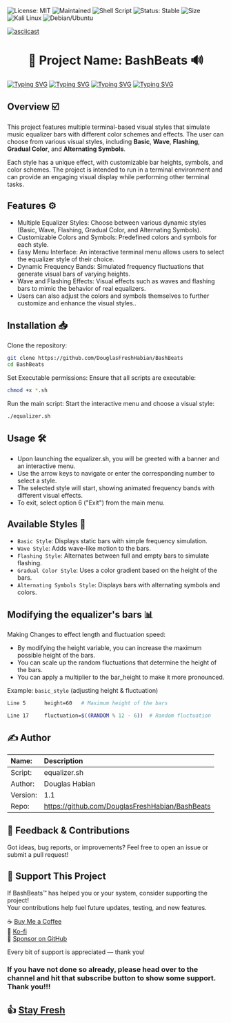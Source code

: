 ![License: MIT](https://img.shields.io/badge/License-MIT-green.svg)
![Maintained](https://img.shields.io/badge/Maintained-Yes-brightgreen.svg)
![Shell Script](https://img.shields.io/badge/Bash-BashBeats-blue.svg)
![Status: Stable](https://img.shields.io/badge/Status-Stable-brightgreen.svg)
![Size](https://img.shields.io/github/repo-size/DouglasFreshHabian/BashBeats)
![Kali Linux](https://img.shields.io/badge/Tested-Kali%20Linux-153f86?logo=kalilinux&logoColor=blue&colorA=white)
![Debian/Ubuntu](https://img.shields.io/badge/Tested-Ubuntu-77216F.svg)


[![asciicast](https://asciinema.org/a/717434.svg)](https://asciinema.org/a/717434)
<h1 align="center">
🎵 Project Name: BashBeats 🔊
</h1>

[![Typing SVG](https://readme-typing-svg.demolab.com?font=Fira+Code&duration=1000&pause=20&color=FF7204&width=435&lines=%23%23%23%23%23%23%23;%23%23%23%23%23%23%23%23%23%23%23%23%23%23%23%23%23%23%23;%23%23%23;%23%23%23%23%23%23%23%23%23%23%23)](https://git.io/typing-svg)
[![Typing SVG](https://readme-typing-svg.demolab.com?font=Fira+Code&duration=1000&pause=20&color=1BFF2C&width=435&lines=%23%23%23%23%23%23%23;%23%23%23%23%23%23%23%23%23%23%23%23%23%23%23%23%23%23%23;%23%23%23;%23%23%23%23%23%23%23%23%23%23%23)](https://git.io/typing-svg)
[![Typing SVG](https://readme-typing-svg.demolab.com?font=Fira+Code&duration=1000&pause=20&color=1120FF&width=435&lines=%23%23%23%23%23%23%23;%23%23%23%23%23%23%23%23%23%23%23%23%23%23%23%23%23%23%23;%23%23%23;%23%23%23%23%23%23%23%23%23%23%23)](https://git.io/typing-svg)
[![Typing SVG](https://readme-typing-svg.demolab.com?font=Fira+Code&duration=1000&pause=20&color=FF0000&width=435&lines=%23%23%23%23%23%23%23;%23%23%23%23%23%23%23%23%23%23%23%23%23%23%23%23%23%23%23;%23%23%23;%23%23%23%23%23%23%23%23%23%23%23)](https://git.io/typing-svg)




## Overview ☑️

This project features multiple terminal-based visual styles that simulate music equalizer bars with different color schemes and effects. The user can choose from various visual styles, including **Basic**, **Wave**, **Flashing**, **Gradual Color**, and **Alternating Symbols**.

Each style has a unique effect, with customizable bar heights, symbols, and color schemes. The project is intended to run in a terminal environment and can provide an engaging visual display while performing other terminal tasks.

## Features ⚙️

* Multiple Equalizer Styles: Choose between various dynamic styles (Basic, Wave, Flashing, Gradual Color, and Alternating Symbols).
* Customizable Colors and Symbols: Predefined colors and symbols for each style.
* Easy Menu Interface: An interactive terminal menu allows users to select the equalizer style of their choice.
* Dynamic Frequency Bands: Simulated frequency fluctuations that generate visual bars of varying heights.
* Wave and Flashing Effects: Visual effects such as waves and flashing bars to mimic the behavior of real equalizers.
* Users can also adjust the colors and symbols themselves to further customize and enhance the visual styles..

## Installation 📥

Clone the repository:

```bash
git clone https://github.com/DouglasFreshHabian/BashBeats
cd BashBeats
```
Set Executable permissions: Ensure that all scripts are executable:
```bash
chmod +x *.sh
```

Run the main script: Start the interactive menu and choose a visual style:
```bash
./equalizer.sh
```
## Usage 🛠️ 

* Upon launching the equalizer.sh, you will be greeted with a banner and an interactive menu.
* Use the arrow keys to navigate or enter the corresponding number to select a style.
* The selected style will start, showing animated frequency bands with different visual effects.
* To exit, select option 6 ("Exit") from the main menu.

## Available Styles 🎨

* `Basic Style`: Displays static bars with simple frequency simulation.
* `Wave Style`: Adds wave-like motion to the bars.
* `Flashing Style`: Alternates between full and empty bars to simulate flashing.
* `Gradual Color Style`: Uses a color gradient based on the height of the bars.
* `Alternating Symbols Style`: Displays bars with alternating symbols and colors.

## Modifying the equalizer's bars 📊
Making Changes to effect length and fluctuation speed:

* By modifying the height variable, you can increase the maximum possible height of the bars.
* You can scale up the random fluctuations that determine the height of the bars.
* You can apply a multiplier to the bar_height to make it more pronounced.

Example: `basic_style` (adjusting height & fluctuation)
```bash
Line 5		height=60   # Maximum height of the bars

Line 17		fluctuation=$((RANDOM % 12 - 6))  # Random fluctuation
```
## ✍️ Author

| Name:             | Description                                       |
| :---------------- | :------------------------------------------------ |
| Script:           | equalizer.sh                                      |
| Author:           | Douglas Habian                                    |
| Version:          | 1.1                                               |
| Repo:             | https://github.com/DouglasFreshHabian/BashBeats   |

## 💬 Feedback & Contributions

Got ideas, bug reports, or improvements?
Feel free to open an issue or submit a pull request!

## 💖 Support This Project

If BashBeats™ has helped you or your system, consider supporting the project!  
Your contributions help fuel future updates, testing, and new features.

☕ [Buy Me a Coffee](https://www.buymeacoffee.com/douglashabian)  
💸 [Ko-fi](https://ko-fi.com/douglashabian)  
🎁 [Sponsor on GitHub](https://github.com/sponsors/DouglasFreshHabian)

Every bit of support is appreciated — thank you!


### If you have not done so already, please head over to the channel and hit that subscribe button to show some support. Thank you!!!

## 👍 [Stay Fresh](https://www.youtube.com/@DouglasHabian-tq5ck) 

<!-- Reach out to me if you are interested in collaboration or want to contract with me for any of the following:
	Building Github Pages
	Creating Youtube Videos
	Editing Youtube Videos
	Youtube Thumbnail Creation
	Anything Pertaining to Linux! -->

<!-- 
 _____              _       _____                        _          
|  ___| __ ___  ___| |__   |  ___|__  _ __ ___ _ __  ___(_) ___ ___ 
| |_ | '__/ _ \/ __| '_ \  | |_ / _ \| '__/ _ \ '_ \/ __| |/ __/ __|
|  _|| | |  __/\__ \ | | | |  _| (_) | | |  __/ | | \__ \ | (__\__ \
|_|  |_|  \___||___/_| |_| |_|  \___/|_|  \___|_| |_|___/_|\___|___/
        dfresh@tutanota.com Fresh Forensics, LLC 2025 -->
